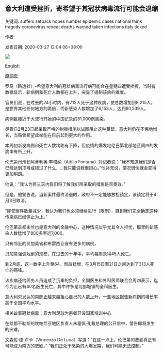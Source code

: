 ## 意大利遭受挫折，寄希望于其冠状病毒流行可能会退缩

关键词: suffers setback hopes number epidemic cases national think tragedy coronavirus retreat deaths warned taken infections italy ticked

作者: 

发表日期: 2020-03-27 12:04:06+08:00

![](https://www.straitstimes.com/sites/default/files/styles/x_large/public/articles/2020/03/27/nz_italyhealthcare_270374.jpg?itok=xFwSsOhl)

[English](Italy%20suffers%20setback%20to%20hopes%20that%20its%20coronavirus%20epidemic%20might%20be%20in%20retreat.md)

[原网页](https://www.straitstimes.com/world/europe/italy-suffers-setback-to-hopes-that-its-coronavirus-epidemic-might-be-in-retreat)

罗马（路透社）-希望意大利的冠状病毒流行病可能会在星期四遭受挫折，当时有数据显示，新病例和死亡人数都在上升，突显了遏制该病的难度。

官员们说，在过去的24小时内，有712人死于这种疾病，使总数增加到8,215人，是世界其他任何地方的两倍，而新感染人数增加了6,153人，达到80,539人。

病例数接近于大流行开始的中国记录的81,000例感染。

尽管自2月23日起采取严格的封锁措施以试图阻止这种蔓延，意大利仍在不懈地增长，当局曾希望此举能在目前起到更大的作用。

本周初新发病例和死亡人数均略有下降，但疫情的爆发地伦巴第北部地区周四的发病率有所上升。

伦巴第州州长阿蒂利奥·丰塔纳（Attilio Fontana）对记者说：“我不知道我们是否已经达到顶峰或错过了什么……我只能说我很担心。”他补充说，情况很快就会变得更加明朗。

他说：“我认为两三天内我们将了解我们所采取的措施是否奏效。”

但是，他警告说，当新案件最终消退时，政府不一定能够放松锁定，该锁定将于4月3日取消。

“即使案件数量减少，我认为我们也必须继续进行（限制），直到我们完全确定这种传染病已经停止为止。”

伦巴第首都米兰也是意大利的金融中心，这种情况似乎尤其令人担忧，那里的新感染人数猛增了800多至近7,000。

只有邻近的贝加莫省和布雷西亚省有更多的病例。

贝加莫强调戏剧的规模，在过去的十年中，平均每周录得45人死亡。

到2月底，这一数字上升至64，然后猛增，在3月15日至21日之间达到了313人死亡的高峰。

该疾病还给医务人员造成了沉重的负担，全国医生和外科医师联合会周四表示，迄今为止已有40名医生死亡，其中许多是北部城镇的全科医生。

意大利欠发达的南部正越来越担心自己的人数上升，一些地区报告新病例的增长率高于全国平均水平。

相关故事冠状病毒：意大利足球为患者开设国家培训中心

在给那不勒斯的坎帕尼亚地区负责人朱塞佩·孔戴总理的公开信中，警告即将发生的灾难。

文森佐·德·卢卡（Vincenzo De Luca）写道：“在这一点上，伦巴第的悲剧真正有可能成为南方的悲剧。” “我们正处于感染的大爆发期，我们可能无法控制。”